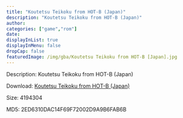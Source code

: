 ```yaml
---
title: "Koutetsu Teikoku from HOT-B (Japan)"
description: "Koutetsu Teikoku from HOT-B (Japan)"
author: 
categories: ["game","rom"]
date: 
displayInList: true
displayInMenu: false
dropCap: false
featuredImage: /img/gba/Koutetsu Teikoku from HOT-B [Japan].jpg
---
```


Description: Koutetsu Teikoku from HOT-B (Japan)

Download: <a style="text-decoration:underline;" href="https://mega.nz/#!nDACEKRb!ZQFbuU5FSraKIDjTPtHcNesO-JBKtNAKveYA0V9oF1Y" target = "_blank" rel = "nofollow" > Koutetsu Teikoku from HOT-B (Japan)</a>

Size: 4194304

MD5: 2ED6310DAC14F69F72002D9A9B6FAB6B

